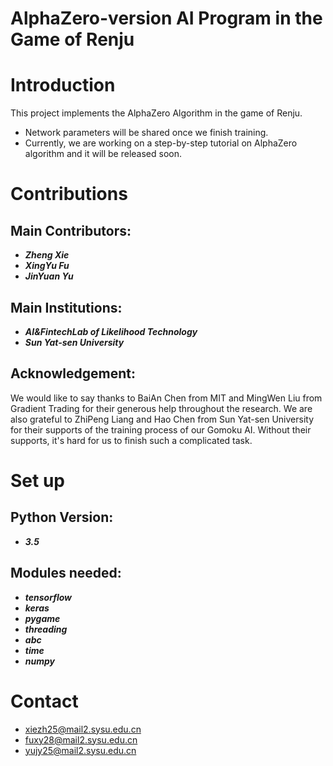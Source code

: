 # AlphaZero-version AI Program in the Game of Renju

Introduction
====
This project implements the AlphaZero Algorithm in the game of Renju.
- Network parameters will be shared once we finish training.
- Currently, we are working on a step-by-step tutorial on AlphaZero algorithm and it will be released soon.

Contributions
====
Main Contributors:
-------
- ***Zheng Xie***
- ***XingYu Fu***
- ***JinYuan Yu***

Main Institutions:
-------
- ***AI&FintechLab of Likelihood Technology***
- ***Sun Yat-sen University***

Acknowledgement:
-------
We would like to say thanks to BaiAn Chen from MIT and MingWen Liu from Gradient Trading for their generous help throughout the research. We are also grateful to ZhiPeng Liang and Hao Chen from Sun Yat-sen University for their supports of the training process of our Gomoku AI. Without their supports, it's hard for us to finish such a complicated task.

Set up
====
Python Version:
-------
- ***3.5***

Modules needed:
-------
- ***tensorflow***
- ***keras***
- ***pygame***
- ***threading***
- ***abc***
- ***time***
- ***numpy***

Contact
====
- xiezh25@mail2.sysu.edu.cn
- fuxy28@mail2.sysu.edu.cn
- yujy25@mail2.sysu.edu.cn
